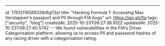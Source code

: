 ---
id: 1761211658932tb9gl13yl
title: "Hacking Formula 1: Accessing Max Verstappen's passport and PII through FIA bugs"
url: https://ian.sh/fia
tags: ["security", "blog"]
createdAt: 2025-10-23T09:27:38.912Z
updatedAt: 2025-10-23T09:27:40.574Z
---We found vulnerabilities in the FIA's Driver Categorisation platform, allowing us to access PII and password hashes of any racing driver with a categorisation rating.
